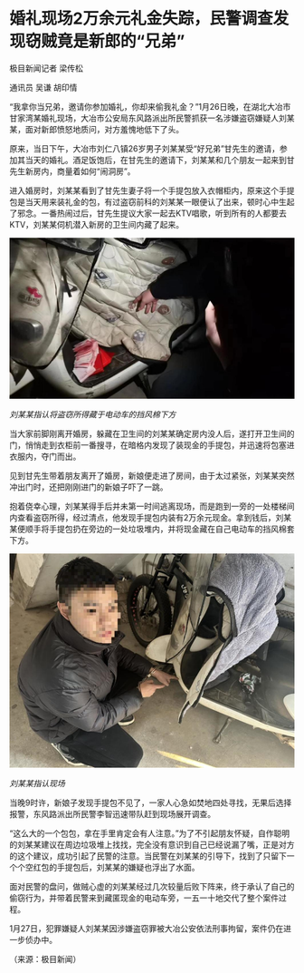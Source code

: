 # 婚礼现场2万余元礼金失踪，民警调查发现窃贼竟是新郎的“兄弟”

极目新闻记者 梁传松

通讯员 吴谦 胡印情

“我拿你当兄弟，邀请你参加婚礼，你却来偷我礼金？”1月26日晚，在湖北大冶市甘家湾某婚礼现场，大冶市公安局东风路派出所民警抓获一名涉嫌盗窃嫌疑人刘某某，面对新郎愤怒地质问，对方羞愧地低下了头。

原来，当日下午，大冶市刘仁八镇26岁男子刘某某受“好兄弟”甘先生的邀请，参加其当天的婚礼。酒足饭饱后，在甘先生的邀请下，刘某某和几个朋友一起来到甘先生新房内，商量着如何“闹洞房”。

进入婚房时，刘某某看到了甘先生妻子将一个手提包放入衣帽柜内，原来这个手提包是当天用来装礼金的包，有过盗窃前科的刘某某一眼便认了出来，顿时心中生起了邪念。一番热闹过后，甘先生提议大家一起去KTV唱歌，听到所有的人都要去KTV，刘某某伺机潜入新房的卫生间内藏了起来。

![d6635057acd60d923a16e9834d2afc8b.jpg](https://raw.githubusercontent.com/qqhsx/qqnews_image/main/2024/01/31/婚礼现场2万余元礼金失踪，民警调查发现窃贼竟是新郎的“兄弟”/d6635057acd60d923a16e9834d2afc8b.jpg)

_刘某某指认将盗窃所得藏于电动车的挡风棉下方_

当大家前脚刚离开婚房，躲藏在卫生间的刘某某确定房内没人后，遂打开卫生间的门，悄悄走到衣柜前一番搜寻，在暗格内发现了装现金的手提包，并迅速将包塞进衣服内，夺门而出。

见到甘先生带着朋友离开了婚房，新娘便走进了房间，由于太过紧张，刘某某突然冲出门时，还把刚刚进门的新娘子吓了一跳。

抱着侥幸心理，刘某某得手后并未第一时间逃离现场，而是跑到一旁的一处楼梯间内查看盗窃所得，经过清点，他发现手提包内装有2万余元现金。拿到钱后，刘某某便顺手将手提包扔在旁边的一处垃圾堆内，并将现金藏在自己电动车的挡风棉套下方。

![9698ff39a80b0b06483a304fc5157304.jpg](https://raw.githubusercontent.com/qqhsx/qqnews_image/main/2024/01/31/婚礼现场2万余元礼金失踪，民警调查发现窃贼竟是新郎的“兄弟”/9698ff39a80b0b06483a304fc5157304.jpg)

_刘某某指认现场_

当晚9时许，新娘子发现手提包不见了，一家人心急如焚地四处寻找，无果后选择报警，东风路派出所民警李智迅速带队赶到现场展开调查。

“这么大的一个包包，拿在手里肯定会有人注意。”为了不引起朋友怀疑，自作聪明的刘某某建议在周边垃圾堆上找找，完全没有意识到自己已经说漏了嘴，正是对方的这个建议，成功引起了民警的注意。当民警在刘某某的引导下，找到了只留下一个个空红包的手提包后，刘某某的嫌疑也浮出了水面。

面对民警的盘问，做贼心虚的刘某某经过几次较量后败下阵来，终于承认了自己的偷窃行为，并带着民警来到藏匿现金的电动车旁，一五一十地交代了整个案件过程。

1月27日，犯罪嫌疑人刘某某因涉嫌盗窃罪被大冶公安依法刑事拘留，案件仍在进一步侦办中。

（来源：极目新闻）

